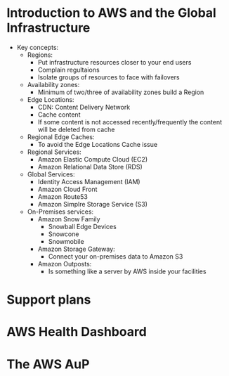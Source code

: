 # Introduction to AWS and the Global Infrastructure

* Key concepts:
    * Regions:
        * Put infrastructure resources closer to your end users
        * Complain regultaions
        * Isolate groups of resources to face with failovers
    * Availability zones:
        * Minimum of two/three of availability zones build a Region
    * Edge Locations:
        * CDN: Content Delivery Network
        * Cache content
        * If some content is not accessed recently/frequently the content will be deleted from cache
    * Regional Edge Caches:
        * To avoid the Edge Locations Cache issue
    * Regional Services:
        * Amazon Elastic Compute Cloud (EC2)
        * Amazon Relational Data Store (RDS)
    * Global Services:
        * Identity Access Management (IAM)
        * Amazon Cloud Front
        * Amazon Route53
        * Amazon Simplre Storage Service (S3)
    * On-Premises services:
        * Amazon Snow Family
            * Snowball Edge Devices
            * Snowcone
            * Snowmobile
        * Amazon Storage Gateway:
            * Connect your on-premises data to Amazon S3
        * Amazon Outposts:
            * Is something like a server by AWS inside your facilities

# Support plans

# AWS Health Dashboard

# The AWS AuP